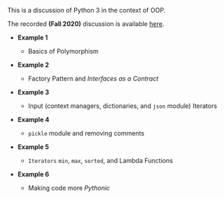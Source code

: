 This is a discussion of Python 3 in the context of OOP.

The recorded **(Fall 2020)** discussion is available
[here](https://odu.zoom.us/rec/share/QDfa5OrYOTNQcG9BaJNv4m9dTd5GbHCQ1ZCkFuKVTHf0tyeFlLP1Vr6KnkR9gsa8.oBGZOIl4c0rn-4mG).

  - **Example 1**
    - Basics of Polymorphism

  - **Example 2**
    - Factory Pattern and *Interfaces as a Contract*

  - **Example 3** 
    - Input (context managers, dictionaries, and `json` module)
      Iterators

  - **Example 4**
    - `pickle` module and removing comments

  - **Example 5**
    - `Iterators` `min`, `max`, `sorted`, and Lambda Functions

  - **Example 6**
    - Making code more *Pythonic*

